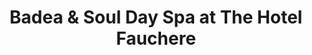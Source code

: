 ---
title: "Badea & Soul Day Spa at The Hotel Fauchere"
url: /milford/badea-und-soul-day-spa-at-the-hotel-fauchere/
shop: Massage
---